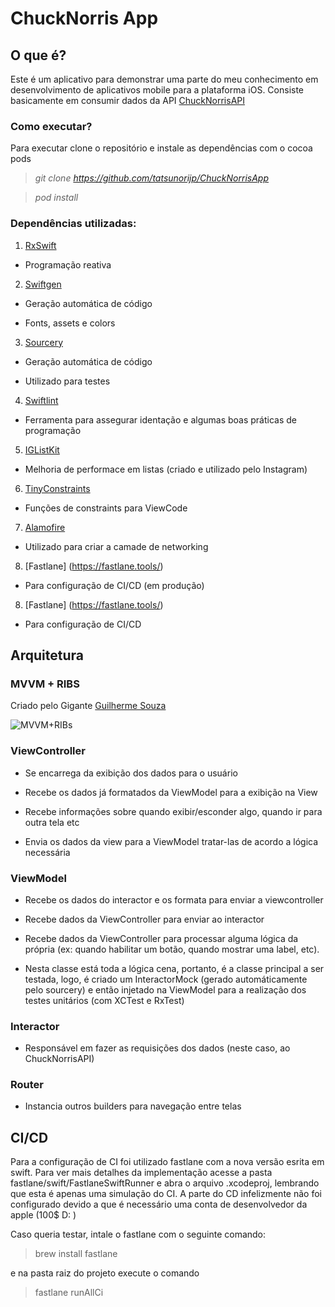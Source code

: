   

# ChuckNorris App

## O que é?
Este é um aplicativo para demonstrar uma parte do meu conhecimento em desenvolvimento de aplicativos mobile para a plataforma iOS.
Consiste basicamente em consumir dados da API [ChuckNorrisAPI](https://api.chucknorris.io/)

### Como executar?
Para executar clone o repositório e instale as dependências com o cocoa pods
> _git clone https://github.com/tatsunorijp/ChuckNorrisApp_

> _pod install_

### Dependências utilizadas:

1.  [RxSwift](https://github.com/ReactiveX/RxSwift)
- Programação reativa

2.  [Swiftgen](https://github.com/SwiftGen/SwiftGen)

- Geração automática de código

- Fonts, assets e colors

3.  [Sourcery](https://github.com/krzysztofzablocki/Sourcery)

- Geração automática de código

- Utilizado para testes

4.  [Swiftlint](https://github.com/realm/SwiftLint)

- Ferramenta para assegurar identação e algumas boas práticas de programação

5.  [IGListKit](https://github.com/Instagram/IGListKit)

- Melhoria de performace em listas (criado e utilizado pelo Instagram)

6.  [TinyConstraints](https://github.com/roberthein/TinyConstraints)

- Funções de constraints para ViewCode

7.  [Alamofire](https://github.com/Alamofire/Alamofire)

- Utilizado para criar a camade de networking
8. [Fastlane] (https://fastlane.tools/)
- Para configuração de CI/CD (em produção)

8. [Fastlane] (https://fastlane.tools/)

- Para configuração de CI/CD

  

## Arquitetura

### MVVM + RIBS

  

Criado pelo Gigante [Guilherme Souza](https://www.linkedin.com/in/grsouza/)

![MVVM+RIBs](https://i.imgur.com/mIfIWf5.png)

  

### ViewController

- Se encarrega da exibição dos dados para o usuário

- Recebe os dados já formatados da ViewModel para a exibição na View

- Recebe informações sobre quando exibir/esconder algo, quando ir para outra tela etc

- Envia os dados da view para a ViewModel tratar-las de acordo a lógica necessária

### ViewModel

- Recebe os dados do interactor e os formata para enviar a viewcontroller

- Recebe dados da ViewController para enviar ao interactor

- Recebe dados da ViewController para processar alguma lógica da própria (ex: quando habilitar um botão, quando mostrar uma label, etc).
- Nesta classe está toda a lógica cena, portanto, é a classe principal a ser testada, logo, é criado um InteractorMock (gerado automáticamente pelo sourcery) e então injetado na ViewModel para a realização dos testes unitários (com XCTest e RxTest) 

  

### Interactor

- Responsável em fazer as requisições dos dados (neste caso, ao ChuckNorrisAPI)

  

### Router

- Instancia outros builders para navegação entre telas

## CI/CD
Para a configuração de CI foi utilizado fastlane com a nova versão esrita em swift. Para ver mais detalhes da implementação acesse a pasta fastlane/swift/FastlaneSwiftRunner e abra o arquivo .xcodeproj, lembrando que esta é apenas uma simulação do CI.
A parte do CD infelizmente não foi configurado devido a que é necessário uma conta de desenvolvedor da apple (100$ D: )

Caso queria testar, intale o fastlane com o seguinte comando:

> brew install fastlane

e na pasta raiz do projeto execute o comando

> fastlane runAllCi
